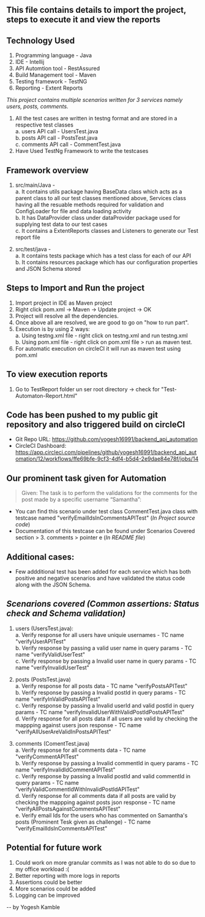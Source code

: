 
## This file contains details to import the project, steps to execute it and view the reports

## Technology Used 
 1. Programming language - Java
 2. IDE - Intellij
 3. API Automtion tool - RestAssured
 4. Build Management tool - Maven
 5. Testing framework - TestNG
 6. Reporting - Extent Reports


 *This project contains multiple scenarios written for 3 services namely users, posts, comments.*
  1. All the test cases are written in testng format and are stored in a respective test classes
   <br/>a. users API call - UsersTest.java
   <br/>b. posts API call - PostsTest.java
   <br/>c. comments API call - CommentTest.java
  2. Have Used TestNg Framework to write the testcases
 
## Framework overview 
 1. src/main/Java - 
  <br/>a. It contains utils package having BaseData class which acts as a parent class to all our test classes mentioned above, Services class having all the resuable methods required for validation and ConfigLoader for file and data loading activity
  <br/>b. It has DataProvider class under dataProvider package used for supplying test data to our test cases
  <br/>c. It contains a ExtentReports classes and Listeners to generate our Test report file

  
 2. src/test/java - 
  <br/>a. It contains tests package which has a test class for each of our API
  <br/>b. It contains resources package which has our configuration properties and JSON Schema stored

 
## Steps to Import and Run the project 
 1. Import project in IDE as Maven project 
 2. Right click pom.xml -> Maven -> Update project -> OK
 3. Project will resolve all the dependencies.
 4. Once above all are resolved, we are good to go on "how to run part".
 5. Execution is by using 2 ways:
  <br/>a. Using testng.xml file - right click on testng.xml and run testng.xml
  <br/>b. Using pom.xml file - right click on pom.xml file > run as maven test.
 6. For automatic execution on circleCI it will run as maven test using pom.xml


## To view execution reports 
 1. Go to TestReport folder un ser root directory -> check for "Test-Automaton-Report.html"

## Code has been pushed to my public git repository and also triggered build on circleCI
 - Git Repo URL: https://github.com/yogesh16991/backend_api_automation
 - CircleCI Dashboard: https://app.circleci.com/pipelines/github/yogesh16991/backend_api_automation/12/workflows/ffe69bfe-9cf3-4df4-b5d4-2e9dae84e78f/jobs/14


## **Our prominent task given for Automation** ##
 > Given: The task is to perform the validations for the comments for the post made by a specific username “Samantha”: 
 * You can find this scenario under test class CommentTest.java class with testcase named "verifyEmailIdsInCommentsAPITest" (*In Project source code*)
 * Documentation of this testcase can be found under Scenarios Covered section > 3. comments > pointer e (*In README file*)


## Additional cases:
 - Few addditional test has been added for each service which has both positive and negative scenarios and have validated the status code along with the JSON Schema.

 ##  *Scenarions covered (Common assertions: Status check and Schema validation)*
 1. users (UsersTest.java):
  <br/>a. Verify response for all users have uniquie usernames - TC name "verifyUserAPITest"
  <br/>b. Verify response by passing a valid user name in query params - TC name "verifyValidUserTest"
  <br/>c. Verify response by passing a Invalid user name in query params - TC name "verifyInvalidUserTest"

 2. posts (PostsTest.java) 
  <br/>a. Verify response for all posts data - TC name "verifyPostsAPITest"
  <br/>b. Verify response by passing a Invalid postId in query params - TC name "verifyInValidPostsAPITest"
  <br/>c. Verify response by passing a Invalid userId and valid postId in query params - TC name "verifyInvalidUserWithValidPostIdPostsAPITest"
  <br/>d. Verify response for all posts data if all users are valid by checking the mappping against users json response - TC name "verifyAllUserAreValidInPostsAPITest"


 3. comments (ComentTest.java) 
  <br/>a. Verify response for all comments data - TC name "verifyCommentAPITest"
  <br/>b. Verify response by passing a Invalid commentId in query params - TC name "verifyInvalidIdCommentAPITest"
  <br/>c. Verify response by passing a Invalid postId and valid commentId in query params - TC name "verifyValidCommentIdWithInvalidPostIdAPITest"
  <br/>d. Verify response for all comments data if all posts are valid by checking the mappping against posts json response - TC name "verifyAllPostsAgainstCommentsAPITest"
  <br/>e. Verify email Ids for the users who has commented on Samantha's posts (Prominent Tesk given as challenge) - TC name "verifyEmailIdsInCommentsAPITest"


## Potential for future work
 1. Could work on more granular commits as I was not able to do so due to my office workload :( 
 2. Better reporting with more logs in reports
 3. Assertions could be better
 4. More scenarios could be added
 5. Logging can be improved


-- by Yogesh Kamble
